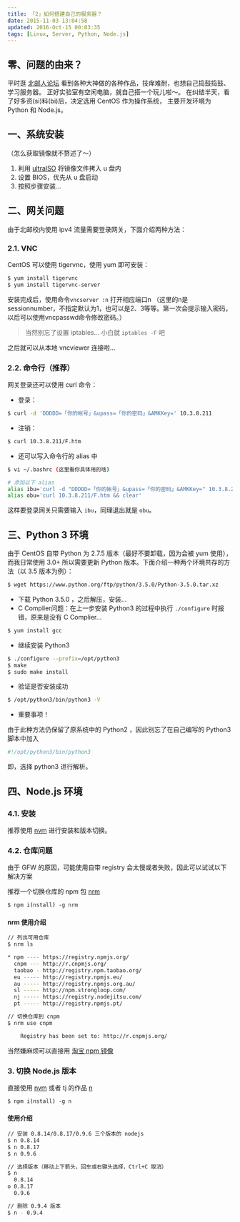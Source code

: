 ```yaml
---
title: 「2」如何搭建自己的服务器？
date: 2015-11-03 13:04:58
updated: 2016-Oct-15 00:03:35
tags: [Linux, Server, Python, Node.js]
---
```


## 零、问题的由来？
平时逛 [北邮人论坛](http://bbs.byr.cn) 看到各种大神做的各种作品，技痒难耐，也想自己捣鼓捣鼓、学习服务器。
正好实验室有空闲电脑，就自己搭一个玩儿啦～。
在纠结半天，看了好多资(si)料(bi)后，决定选用 CentOS 作为操作系统， 主要开发环境为 Python 和 Node.js。

## 一、系统安装
（怎么获取镜像就不赘述了～）

1. 利用 [ultraISO](http://cn.ultraiso.net) 将镜像文件拷入 u 盘内
2. 设置 BIOS，优先从 u 盘启动
3. 按照步骤安装...

## 二、网关问题
由于北邮校内使用 ipv4 流量需要登录网关，下面介绍两种方法：

### 2.1. VNC
CentOS 可以使用 tigervnc，使用 yum 即可安装：

```bash
$ yum install tigervnc
$ yum install tigervnc-server
```

安装完成后，使用命令`vncserver :n` 打开相应端口n
（这里的n是sessionnumber，不指定默认为1，也可以是2、3等等。第一次会提示输入密码，以后可以使用vncpasswd命令修改密码。）

> 当然别忘了设置 iptables...
> 小白就 `iptables -F` 吧

之后就可以从本地 vncviewer 连接啦...

### 2.2. 命令行（推荐）
网关登录还可以使用 curl 命令：

* 登录：

```bash
$ curl -d 'DDDDD=「你的帐号」&upass=「你的密码」&AMKKey=' 10.3.8.211
```

* 注销：

```bash
$ curl 10.3.8.211/F.htm
```

* 还可以写入命令行的 alias 中

```bash
$ vi ~/.bashrc (这里看你具体用的啥)

# 添加以下 alias
alias ibu='curl -d "DDDDD=「你的帐号」&upass=「你的密码」&AMKKey=" 10.3.8.211 && clear'
alias obu='curl 10.3.8.211/F.htm && clear'
```

这样要登录网关只需要输入 `ibu`，同理退出就是 `obu`。

## 三、Python 3 环境
由于 CentOS 自带 Python 为 2.7.5 版本（最好不要卸载，因为会被 yum 使用），
而我日常使用 3.0+ 所以需要更新 Python 版本。下面介绍一种两个环境共存的方法（以 3.5 版本为例）：

```bash
$ wget https://www.python.org/ftp/python/3.5.0/Python-3.5.0.tar.xz
```

* 下载 Python 3.5.0 ，之后解压，安装...
* C Complier问题：在上一步安装 Python3 的过程中执行 `./configure` 时报错，原来是没有 C Complier...

```bash
$ yum install gcc
```

* 继续安装 Python3

```bash
$ ./configure --prefix=/opt/python3
$ make
$ sudo make install
```

* 验证是否安装成功

```bash
$ /opt/python3/bin/python3 -V
```

* 重要事项！

由于此种方法仍保留了原系统中的 Python2 ，因此别忘了在自己编写的 Python3 脚本中加入

```bash
#!/opt/python3/bin/python3
```

即，选择 python3 进行解析。

## 四、Node.js 环境
### 4.1. 安装
推荐使用 [nvm](https://github.com/creationix/nvm) 进行安装和版本切换。

### 4.2. 仓库问题
由于 GFW 的原因，可能使用自带 registry 会太慢或者失败，因此可以试试以下解决方案

推荐一个切换仓库的 npm 包 [nrm](https://github.com/Pana/nrm)

```bash
$ npm i(nstall) -g nrm
```

#### nrm 使用介绍

```bash
// 列出可用仓库
$ nrm ls

* npm ---- https://registry.npmjs.org/
  cnpm --- http://r.cnpmjs.org/
  taobao - http://registry.npm.taobao.org/
  eu ----- http://registry.npmjs.eu/
  au ----- http://registry.npmjs.org.au/
  sl ----- http://npm.strongloop.com/
  nj ----- https://registry.nodejitsu.com/
  pt ----- http://registry.npmjs.pt/

// 切换仓库到 cnpm
$ nrm use cnpm

    Registry has been set to: http://r.cnpmjs.org/
```

当然嫌麻烦可以直接用 [淘宝 npm 镜像](https://npm.taobao.org/)

### 3. 切换 Node.js 版本
直接使用 [nvm](https://github.com/creationix/nvm) 或者 tj 的作品 [n](https://github.com/tj/n)

```bash
$ npm i(nstall) -g n
```

#### 使用介绍

```bash
// 安装 0.8.14/0.8.17/0.9.6 三个版本的 nodejs
$ n 0.8.14
$ n 0.8.17
$ n 0.9.6

// 选择版本（移动上下箭头，回车或右键头选择，Ctrl+C 取消）
$ n
  0.8.14
ο 0.8.17
  0.9.6

// 删除 0.9.4 版本
$ n - 0.9.4
```
